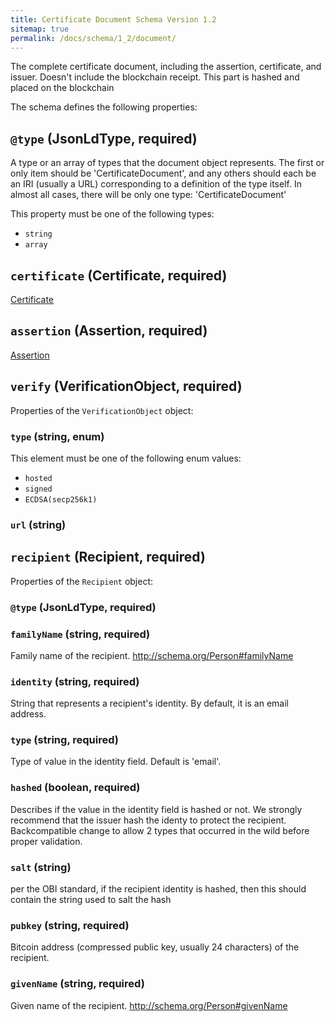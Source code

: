```yaml
---
title: Certificate Document Schema Version 1.2
sitemap: true
permalink: /docs/schema/1_2/document/
---
```


The complete certificate document, including the assertion, certificate, and issuer. Doesn't include the blockchain receipt. This part is hashed and placed on the blockchain

The schema defines the following properties:

## `@type` (JsonLdType, required)

A type or an array of types that the document object represents. The first or only item should be 'CertificateDocument', and any others should each be an IRI (usually a URL) corresponding to a definition of the type itself. In almost all cases, there will be only one type: 'CertificateDocument'

This property must be one of the following types:

* `string`
* `array`


## `certificate` (Certificate, required)

[Certificate](/docs/schema/v1_2/certificate/)

## `assertion` (Assertion, required)

[Assertion](/docs/schema/v1_2/assertion/)

## `verify` (VerificationObject, required)

Properties of the `VerificationObject` object:

### `type` (string, enum)

This element must be one of the following enum values:

* `hosted`
* `signed`
* `ECDSA(secp256k1)`

### `url` (string)

## `recipient` (Recipient, required)

Properties of the `Recipient` object:

### `@type` (JsonLdType, required)

### `familyName` (string, required)

Family name of the recipient. http://schema.org/Person#familyName

### `identity` (string, required)

String that represents a recipient's identity. By default, it is an email address.

### `type` (string, required)

Type of value in the identity field. Default is 'email'.

### `hashed` (boolean, required)

Describes if the value in the identity field is hashed or not. We strongly recommend that the issuer hash the identy to protect the recipient. Backcompatible change to allow 2 types that occurred in the wild before proper validation.

### `salt` (string)

per the OBI standard, if the recipient identity is hashed, then this should contain the string used to salt the hash

### `pubkey` (string, required)

Bitcoin address (compressed public key, usually 24 characters) of the recipient.

### `givenName` (string, required)

Given name of the recipient. http://schema.org/Person#givenName




